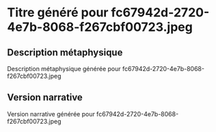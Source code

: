# Titre généré pour fc67942d-2720-4e7b-8068-f267cbf00723.jpeg

## Description métaphysique
Description métaphysique générée pour fc67942d-2720-4e7b-8068-f267cbf00723.jpeg

## Version narrative
Version narrative générée pour fc67942d-2720-4e7b-8068-f267cbf00723.jpeg
